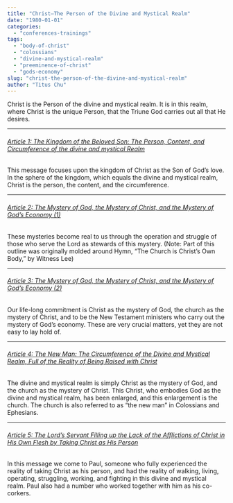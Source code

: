 ```yaml
---
title: "Christ—The Person of the Divine and Mystical Realm"
date: "1980-01-01"
categories: 
  - "conferences-trainings"
tags: 
  - "body-of-christ"
  - "colossians"
  - "divine-and-mystical-realm"
  - "preeminence-of-christ"
  - "gods-economy"
slug: "christ-the-person-of-the-divine-and-mystical-realm"
author: "Titus Chu"
---
```


Christ is the Person of the divine and mystical realm. It is in this realm, where Christ is the unique Person, that the Triune God carries out all that He desires.

* * *

###### [Article 1: The Kingdom of the Beloved Son: The Person, Content, and Circumference of the divine and mystical Realm](https://www.asweetsavor.org/wp-content/uploads/divine-and-mystical-realm-in-colossians-01.pdf)

This message focuses upon the kingdom of Christ as the Son of God’s love. In the sphere of the kingdom, which equals the divine and mystical realm, Christ is the person, the content, and the circumference.

* * *

###### [Article 2: The Mystery of God, the Mystery of Christ, and the Mystery of God’s Economy (1)](https://www.asweetsavor.org/wp-content/uploads/divine-and-mystical-realm-in-colossians-02.pdf)

These mysteries become real to us through the operation and struggle of those who serve the Lord as stewards of this mystery. (Note: Part of this outline was originally molded around Hymn, “The Church is Christ’s Own Body,” by Witness Lee)

* * *

###### [Article 3: The Mystery of God, the Mystery of Christ, and the Mystery of God’s Economy (2)](https://www.asweetsavor.org/wp-content/uploads/divine-and-mystical-realm-in-colossians-03.pdf)

Our life-long commitment is Christ as the mystery of God, the church as the mystery of Christ, and to be the New Testament ministers who carry out the mystery of God’s economy. These are very crucial matters, yet they are not easy to lay hold of.

* * *

###### [Article 4: The New Man: The Circumference of the Divine and Mystical Realm, Full of the Reality of Being Raised with Christ](https://www.asweetsavor.org/wp-content/uploads/divine-and-mystical-realm-in-colossians-04.pdf)

The divine and mystical realm is simply Christ as the mystery of God, and the church as the mystery of Christ. This Christ, who embodies God as the divine and mystical realm, has been enlarged, and this enlargement is the church. The church is also referred to as “the new man” in Colossians and Ephesians.

* * *

###### [Article 5: The Lord’s Servant Filling up the Lack of the Afflictions of Christ in His Own Flesh by Taking Christ as His Person](https://www.asweetsavor.org/wp-content/uploads/divine-and-mystical-realm-in-colossians-05.pdf)

In this message we come to Paul, someone who fully experienced the reality of taking Christ as his person, and had the reality of walking, living, operating, struggling, working, and fighting in this divine and mystical realm. Paul also had a number who worked together with him as his co-corkers.

